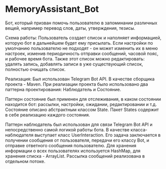 # MemoryAssistant_Bot

Бот, который призван помочь пользователю в запоминании различных вещей, например перевод слов, даты, утверждения, тезисы.

Схема работы: 
Пользователь создает список и наполняет информацией, которую бот в дальнейшем будет ему присылать. 
Если настройки по умолчанию пользователю не подходят - он может изменить их в меню настроек, изменив периодичность отправки сообщений, часовой пояс, и рабочее время бота. 
Также этот список можно редактировать: удалять запись, добавлять записи в уже существующий список, полностью очищать список. 

Реализация:
Был использован Telegram Bot API. В качестве сборщика проекта - Maven.
При реализации проекта было использовано два паттерна проектирования: Наблюдатель и Состояние.

Паттерн состояние был применен для отслеживания, в каком состоянии находится бот: рассылки, настройки, ожидании, редактировании и т.д.
Состояние описано абстрактным классом State. Пакет States содержит в себе реализацию каждого состояния. 

Паттерн наблюдатель был использован для связи Telegram Bot API и непосредственно самой логикой работы бота. В качестве класса-наблюдателя выступает класс UserInteraction. 
Его задача заключается в получении сообщения от пользователя, передачи его классу Bot, и отправке ответного сообщения пользователю. 
Для хранения информации о всех пользователях используется HashMap, для хранения списка - ArrayList.
Рассылка сообщений реализована в отдельном потоке.

